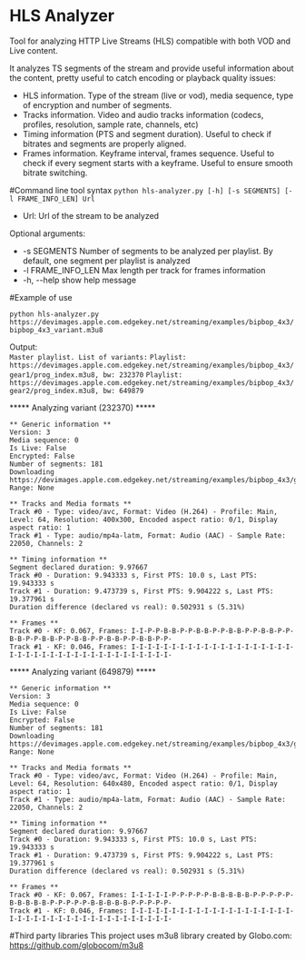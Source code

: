 # HLS Analyzer
Tool for analyzing HTTP Live Streams (HLS) compatible with both VOD and Live content.

It analyzes TS segments of the stream and provide useful information about the content, pretty useful to catch encoding or playback quality issues:
<ul>
<li>HLS information. Type of the stream (live or vod), media sequence, type of encryption and number of segments.</li>
<li>Tracks information. Video and audio tracks information (codecs, profiles, resolution, sample rate, channels, etc)</li>
<li>Timing information (PTS and segment duration). Useful to check if bitrates and segments are properly aligned.</li>
<li>Frames information. Keyframe interval, frames sequence. Useful to check if every segment starts with a keyframe. Useful to ensure smooth bitrate switching.</li>
</ul>



#Command line tool syntax
`python hls-analyzer.py [-h] [-s SEGMENTS] [-l FRAME_INFO_LEN] Url`

<ul><li>Url: Url of the stream to be analyzed</li></ul>

Optional arguments:
<ul>
<li>-s SEGMENTS        Number of segments to be analyzed per playlist. By default, one segment per playlist is analyzed</li>
<li>-l FRAME_INFO_LEN  Max length per track for frames information</li>
<li>-h, --help         show help message</li>
</ul>

#Example of use

`python hls-analyzer.py https://devimages.apple.com.edgekey.net/streaming/examples/bipbop_4x3/bipbop_4x3_variant.m3u8`

Output:<br/>
`Master playlist. List of variants:`
    `Playlist: https://devimages.apple.com.edgekey.net/streaming/examples/bipbop_4x3/gear1/prog_index.m3u8, bw: 232370`
    `Playlist: https://devimages.apple.com.edgekey.net/streaming/examples/bipbop_4x3/gear2/prog_index.m3u8, bw: 649879`


***** Analyzing variant (232370) *****

    ** Generic information **
    Version: 3
    Media sequence: 0
    Is Live: False
    Encrypted: False
    Number of segments: 181
    Downloading https://devimages.apple.com.edgekey.net/streaming/examples/bipbop_4x3/gear1/fileSequence0.ts, Range: None

    ** Tracks and Media formats **
    Track #0 - Type: video/avc, Format: Video (H.264) - Profile: Main, Level: 64, Resolution: 400x300, Encoded aspect ratio: 0/1, Display aspect ratio: 1
    Track #1 - Type: audio/mp4a-latm, Format: Audio (AAC) - Sample Rate: 22050, Channels: 2

    ** Timing information **
    Segment declared duration: 9.97667
    Track #0 - Duration: 9.943333 s, First PTS: 10.0 s, Last PTS: 19.943333 s
    Track #1 - Duration: 9.473739 s, First PTS: 9.904222 s, Last PTS: 19.377961 s
    Duration difference (declared vs real): 0.502931 s (5.31%)

    ** Frames **
    Track #0 - KF: 0.067, Frames: I-I-P-P-B-B-P-P-B-B-P-P-B-B-P-P-B-B-P-P-B-B-P-P-B-B-P-P-B-B-P-P-B-B-P-P-B-B-P-P-
    Track #1 - KF: 0.046, Frames: I-I-I-I-I-I-I-I-I-I-I-I-I-I-I-I-I-I-I-I-I-I-I-I-I-I-I-I-I-I-I-I-I-I-I-I-I-I-I-I-


***** Analyzing variant (649879) *****

    ** Generic information **
    Version: 3
    Media sequence: 0
    Is Live: False
    Encrypted: False
    Number of segments: 181
    Downloading https://devimages.apple.com.edgekey.net/streaming/examples/bipbop_4x3/gear2/fileSequence0.ts, Range: None

    ** Tracks and Media formats **
    Track #0 - Type: video/avc, Format: Video (H.264) - Profile: Main, Level: 64, Resolution: 640x480, Encoded aspect ratio: 0/1, Display aspect ratio: 1
    Track #1 - Type: audio/mp4a-latm, Format: Audio (AAC) - Sample Rate: 22050, Channels: 2

    ** Timing information **
    Segment declared duration: 9.97667
    Track #0 - Duration: 9.943333 s, First PTS: 10.0 s, Last PTS: 19.943333 s
    Track #1 - Duration: 9.473739 s, First PTS: 9.904222 s, Last PTS: 19.377961 s
    Duration difference (declared vs real): 0.502931 s (5.31%)

    ** Frames **
    Track #0 - KF: 0.067, Frames: I-I-I-I-I-P-P-P-P-P-B-B-B-B-B-P-P-P-P-P-B-B-B-B-B-P-P-P-P-P-B-B-B-B-B-P-P-P-P-P-
    Track #1 - KF: 0.046, Frames: I-I-I-I-I-I-I-I-I-I-I-I-I-I-I-I-I-I-I-I-I-I-I-I-I-I-I-I-I-I-I-I-I-I-I-I-I-I-I-I-




#Third party libraries
This project uses m3u8 library created by Globo.com: https://github.com/globocom/m3u8

